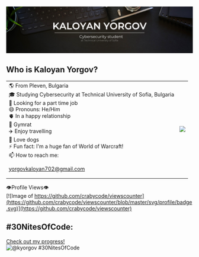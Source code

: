 ![Banner](banner.png)

## Who is Kaloyan Yorgov?
<table>
  <tr>
    <td>
     🌎 From Pleven, Bulgaria <br>
     🎓 Studying Cybersecurity at Technical University of Sofia, Bulgaria <br>
     💼 Looking for a part time job <br>
     😄 Pronouns: He/Him <br>
     🫀 In a happy relationship <br>
     💪 Gymrat <br>
     ✈️ Enjoy travelling <br>
     🐶 Love dogs <br>
     ⚡ Fun fact: I'm a huge fan of World of Warcraft! <br>
     📫 How to reach me: 
    
  [yorgovkaloyan702@gmail.com](yorgovkaloyan702@gmail.com) <br>
    </td>
    <td>
      <img src = "https://avatars.githubusercontent.com/u/155481840?v=4">
    </td>
  </tr>
</table>


👁️Profile Views👁️
<br> [![Image of https://github.com/crabycode/viewscounter](https://github.com/crabycode/viewscounter/blob/master/svg/profile/badge.svg)](https://github.com/crabycode/viewscounter) 

## #30NitesOfCode:
  [Check out my progress!](https://www.codedex.io/@kyorgov/30-nites-of-code)  
  ![@kyorgov #30NitesOfCode](https://www.codedex.io/api/petStatus?user=kyorgov)
